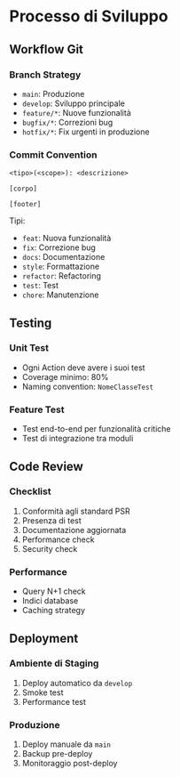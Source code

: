 # Processo di Sviluppo

## Workflow Git

### Branch Strategy
- `main`: Produzione
- `develop`: Sviluppo principale
- `feature/*`: Nuove funzionalità
- `bugfix/*`: Correzioni bug
- `hotfix/*`: Fix urgenti in produzione

### Commit Convention
```
<tipo>(<scope>): <descrizione>

[corpo]

[footer]
```

Tipi:
- `feat`: Nuova funzionalità
- `fix`: Correzione bug
- `docs`: Documentazione
- `style`: Formattazione
- `refactor`: Refactoring
- `test`: Test
- `chore`: Manutenzione

## Testing

### Unit Test
- Ogni Action deve avere i suoi test
- Coverage minimo: 80%
- Naming convention: `NomeClasseTest`

### Feature Test
- Test end-to-end per funzionalità critiche
- Test di integrazione tra moduli

## Code Review

### Checklist
1. Conformità agli standard PSR
2. Presenza di test
3. Documentazione aggiornata
4. Performance check
5. Security check

### Performance
- Query N+1 check
- Indici database
- Caching strategy

## Deployment

### Ambiente di Staging
1. Deploy automatico da `develop`
2. Smoke test
3. Performance test

### Produzione
1. Deploy manuale da `main`
2. Backup pre-deploy
3. Monitoraggio post-deploy 
